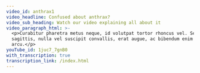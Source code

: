 ```yaml
---
video_id: anthrax1
video_headline: Confused about anthrax?
video_sub_heading: Watch our video explaining all about it
video_paragraph_html: >-
  <p>Curabitur pharetra metus neque, id volutpat tortor rhoncus vel. Sed
  sagittis, nulla vel suscipit convallis, erat augue, ac bibendum enim ante eu
  arcu.</p>
youTube_id: 1juc7_7gnB0
with_transcription: true
transcription_link: /index.html
---
```


